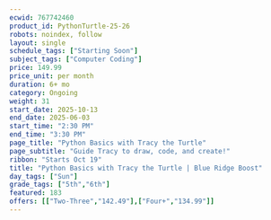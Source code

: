 ```yaml
---
ecwid: 767742460
product_id: PythonTurtle-25-26
robots: noindex, follow
layout: single
schedule_tags: ["Starting Soon"]
subject_tags: ["Computer Coding"]
price: 149.99
price_unit: per month
duration: 6+ mo
category: Ongoing
weight: 31
start_date: 2025-10-13
end_date: 2025-06-03
start_time: "2:30 PM"
end_time: "3:30 PM"
page_title: "Python Basics with Tracy the Turtle"
page_subtitle: "Guide Tracy to draw, code, and create!"
ribbon: "Starts Oct 19"
title: "Python Basics with Tracy the Turtle | Blue Ridge Boost"
day_tags: ["Sun"]
grade_tags: ["5th","6th"]
featured: 183
offers: [["Two-Three","142.49"],["Four+","134.99"]]
---
```


